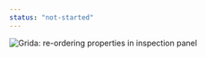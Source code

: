 ```yaml
---
status: "not-started"
---
```


![Grida: re-ordering properties in inspection panel](../resources/re-ordering-properties-in-inspection-panel.png)
